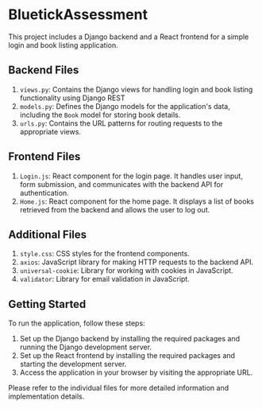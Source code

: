 # BluetickAssessment

This project includes a Django backend and a React frontend for a simple login and book listing application.

## Backend Files

1. `views.py`: Contains the Django views for handling login and book listing functionality using Django REST 
2. `models.py`: Defines the Django models for the application's data, including the `Book` model for storing book details.
3. `urls.py`: Contains the URL patterns for routing requests to the appropriate views.

## Frontend Files

1. `Login.js`: React component for the login page. It handles user input, form submission, and communicates with the backend API for authentication.
2. `Home.js`: React component for the home page. It displays a list of books retrieved from the backend and allows the user to log out.

## Additional Files

1. `style.css`: CSS styles for the frontend components.
2. `axios`: JavaScript library for making HTTP requests to the backend API.
3. `universal-cookie`: Library for working with cookies in JavaScript.
4. `validator`: Library for email validation in JavaScript.

## Getting Started

To run the application, follow these steps:

1. Set up the Django backend by installing the required packages and running the Django development server.
2. Set up the React frontend by installing the required packages and starting the development server.
3. Access the application in your browser by visiting the appropriate URL.

Please refer to the individual files for more detailed information and implementation details.

